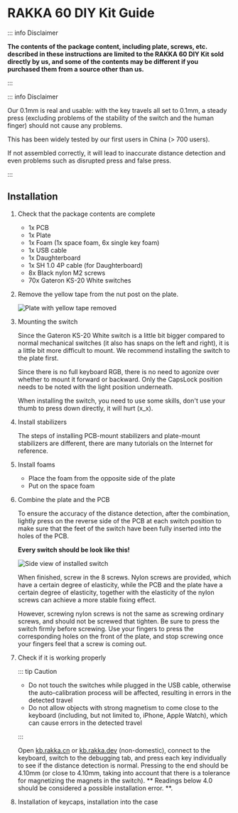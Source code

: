 # RAKKA 60 DIY Kit Guide

::: info Disclaimer

**The contents of the package content, including plate, screws, etc. described in these instructions are limited to the RAKKA 60 DIY Kit sold directly by us, and some of the contents may be different if you purchased them from a source other than us.**

:::

::: info Disclaimer

Our 0.1mm is real and usable: with the key travels all set to 0.1mm, a steady press (excluding problems of the stability of the switch and the human finger) should not cause any problems.

This has been widely tested by our first users in China (> 700 users).

If not assembled correctly, it will lead to inaccurate distance detection and even problems such as disrupted press and false press.

:::

## Installation

1. Check that the package contents are complete 

    - 1x PCB
    - 1x Plate
    - 1x Foam (1x space foam, 6x single key foam)
    - 1x USB cable
    - 1x Daughterboard
    - 1x SH 1.0 4P cable (for Daughterboard)
    - 8x Black nylon M2 screws
    - 70x Gateron KS-20 White switches

2. Remove the yellow tape from the nut post on the plate.

   ![Plate with yellow tape removed](/60he/plate_screw_removed.png)

3. Mounting the switch

   Since the Gateron KS-20 White switch is a little bit bigger compared to normal mechanical switches (it also has snaps on the left and right), it is a little bit more difficult to mount. We recommend installing the switch to the plate first.

   Since there is no full keyboard RGB, there is no need to agonize over whether to mount it forward or backward. Only the CapsLock position needs to be noted with the light position underneath.

   When installing the switch, you need to use some skills, don't use your thumb to press down directly, it will hurt (x_x).

4. Install stabilizers

   The steps of installing PCB-mount stabilizers and plate-mount stabilizers are different, there are many tutorials on the Internet for reference.

5. Install foams

    - Place the foam from the opposite side of the plate
    - Put on the space foam

6. Combine the plate and the PCB

   To ensure the accuracy of the distance detection, after the combination, lightly press on the reverse side of the PCB at each switch position to make sure that the feet of the switch have been fully inserted into the holes of the PCB.

   **Every switch should be look like this!**

   ![Side view of installed switch](/60he/side_view.png)

   When finished, screw in the 8 screws. Nylon screws are provided, which have a certain degree of elasticity, while the PCB and the plate have a certain degree of elasticity, together with the elasticity of the nylon screws can achieve a more stable fixing effect.

   However, screwing nylon screws is not the same as screwing ordinary screws, and should not be screwed that tighten. Be sure to press the switch firmly before screwing. Use your fingers to press the corresponding holes on the front of the plate, and stop screwing once your fingers feel that a screw is coming out.

7. Check if it is working properly

   ::: tip Caution

   - Do not touch the switches while plugged in the USB cable, otherwise the auto-calibration process will be affected, resulting in errors in the detected travel
   - Do not allow objects with strong magnetism to come close to the keyboard (including, but not limited to, iPhone, Apple Watch), which can cause errors in the detected travel

   :::

   Open [kb.rakka.cn](https://kb.rakka.cn) or [kb.rakka.dev](https://kb.rakka.dev) (non-domestic), connect to the keyboard, switch to the debugging tab, and press each key individually to see if the distance detection is normal. Pressing to the end should be 4.10mm (or close to 4.10mm, taking into account that there is a tolerance for magnetizing the magnets in the switch). ** Readings below 4.0 should be considered a possible installation error. **.

8. Installation of keycaps, installation into the case
